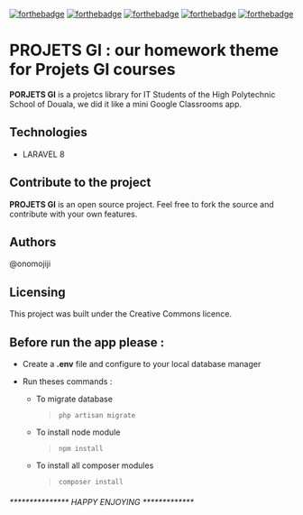 [![forthebadge](https://forthebadge.com/images/badges/built-with-love.svg)](https://forthebadge.com) [![forthebadge](https://forthebadge.com/images/badges/open-source.svg)](https://forthebadge.com) [![forthebadge](https://forthebadge.com/images/badges/uses-badges.svg)](https://forthebadge.com) [![forthebadge](https://forthebadge.com/images/badges/uses-git.svg)](https://forthebadge.com) [![forthebadge](https://forthebadge.com/images/badges/uses-html.svg)](https://forthebadge.com)

# PROJETS GI : our homework theme for Projets GI courses
**PORJETS GI** is a projetcs library for IT Students of the High Polytechnic School of Douala, we did it like a mini Google Classrooms app.

## Technologies
- LARAVEL 8

## Contribute to the project

**PROJETS GI** is an open source project. Feel free to fork the source and contribute with your own features.

## Authors

@onomojiji

## Licensing

This project was built under the Creative Commons licence.

## Before run the app please :

* Create a **.env** file and configure to your local database manager

* Run theses commands :

    - To migrate database     
        > ```php artisan migrate```
    - To install node module
        > ```npm install```
    - To install all composer modules
        > ```composer install```


###### *************** HAPPY ENJOYING *************
